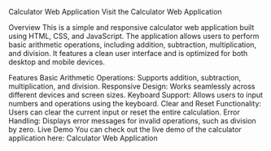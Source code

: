 Calculator Web Application
Visit the Calculator Web Application

Overview
This is a simple and responsive calculator web application built using HTML, CSS, and JavaScript. The application allows users to perform basic arithmetic operations, including addition, subtraction, multiplication, and division. It features a clean user interface and is optimized for both desktop and mobile devices.

Features
Basic Arithmetic Operations: Supports addition, subtraction, multiplication, and division.
Responsive Design: Works seamlessly across different devices and screen sizes.
Keyboard Support: Allows users to input numbers and operations using the keyboard.
Clear and Reset Functionality: Users can clear the current input or reset the entire calculation.
Error Handling: Displays error messages for invalid operations, such as division by zero.
Live Demo
You can check out the live demo of the calculator application here: Calculator Web Application
